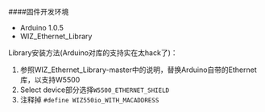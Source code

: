 ####固件开发环境
* Arduino 1.0.5
* WIZ_Ethernet_Library

Library安装方法(Arduino对库的支持实在太hack了)：

1. 参照WIZ_Ethernet_Library-master中的说明，替换Arduino自带的Ethernet库，以支持W5500
2. Select device部分选择`W5500_ETHERNET_SHIELD`
3. 注释掉 `#define WIZ550io_WITH_MACADDRESS`